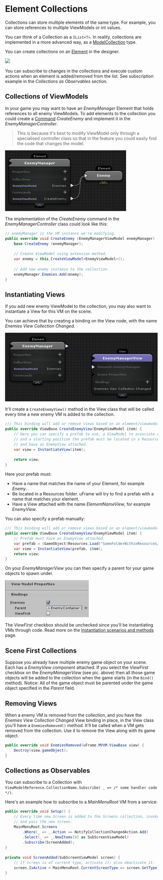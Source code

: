 # Element Collections

Collections can store multiple elements of the same type. For example, you can store references to multiple ViewModels or int values.

You can think of a Collection as a `IList<T>`. In reality, collections are implemented in a more advanced way, as a [ModelCollection](../classes/modelcollection.md) type.

You can create collections on an [Element](element-node.md) in the designer.

![](https://dl.dropboxusercontent.com/u/75445779/uFrame_wiki/Screenshot_95.png)

You can subscribe to changes in the collections and execute custom actions when an element is added/removed from the list. See subscription example in the _Collections as Observables_ section.

## Collections of ViewModels

In your game you may want to have an _EnemyManager_ Element that holds references to all enemy ViewModels. To add elements to the collection you could create a [Command](element-commands.md) _CreateEnemy_ and implement it in the _EnemyManagerController_.

> This is because it's best to modify ViewModel only through a specialised controller class so that in the feature you could easily find the code that changes the model.

![](images/Screenshot_116.png)

The implementation of the _CreateEnemy_ command in the _EnemyManagerController_ class could look like this:

```csharp
// enemyManager is the VM instance we're modifying.
public override void CreateEnemy (EnemyManagerViewModel enemyManager) {
    base.CreateEnemy (enemyManager);

    // Create ViewModel using extension method.
    var enemy = this.CreateViewModel<EnemyViewModel>();

    // Add new enemy instance to the collection.
    enemyManager.Enemies.Add(enemy);
}
```

## Instantiating Views

If you add new enemy ViewModel to the collection, you may also want to instantiate a View for this VM on the scene.

You can achieve that by creating a binding on the View node, with the name _Enemies View Collection Changed_.

![](images/Screenshot_115.png)

It'll create a `CreateEnemyView()` method in the View class
that will be called every time a new enemy VM is added to the collection.

```csharp
/// This binding will add or remove views based on an element/viewmodel collection.
public override ViewBase CreateEnemyView(EnemyViewModel item) {
    // Here you can specify a prefab to use, a ViewModel to associate with,
    // and a starting position the prefab must be located in a Resources folder
    // and have an EnemyView attached.
    var view = InstantiateView(item);

    return view;
}
```

Here your prefab must:

* Have a name that matches the name of your Element, for example _Enemy_.
* Be located in a Resources folder. uFrame will try to find a prefab with a name that matches your element.
* Have a View attached with the name _ElementNameView_, for example _EnemyView_.

You can also specify a prefab manually:

```csharp
/// This binding will add or remove views based on an element/viewmodel collection.
public override ViewBase CreateEnemyView(EnemyViewModel item) {
    // Prefab must have an EnemyView attached.
    var prefab = (GameObject)Resources.Load("SomeFolderWithinResources/PathToPrefab");
    var view = InstantiateView(prefab, item);
    return view;
}
```

On your _EnemyManagerView_ you can then specify a parent for your game objects to spawn under.

![](images/Screenshot_114.png)

The _ViewFirst_ checkbox should be unchecked since you'll be instantiating VMs through code. Read more on the [Instantiation scenarios and methods](../instantiation-scenarios-and-methods.md) page.

## Scene First Collections

Suppose you already have multiple enemy game object on your scene. Each has a _EnemyView_ component attached. If you select the _ViewFirst_ checkbox on the _EnemyManagerView_ (see pic. above) then all those game objects will be added to the collection when the game starts (in the `Bind()` method). Notice: All of the game object must be parented under the game object specified in the _Parent_ field.

## Removing Views

When a enemy VM is removed from the collection, and you have the _Enemies View Collection Changed_ View binding in place, in the View class you'll have a `EnemiesRemoved()` method. It'll be called when a VM gets removed from the collection. Use it to remove the View along with its game object.

```csharp
public override void EnemiesRemoved(uFrame.MVVM.ViewBase view) {
    Destroy(view.gameObject);
}
```

## Collections as Observables

You can subscribe to a Collection with `ViewModelReference.CollectionName.Subscribe( _ => /* some handler code */)`.

Here's an example how to subscribe to a _MainMenuRoot_ VM from a service:

```csharp
public override void Setup() {
    // Every time new Screen is added to the Screens collection, invoke ScreenAdded()
    // and pass the new screen.
    MainMenuRoot.Screens
        .Where(_ => _.Action == NotifyCollectionChangedAction.Add)
        .Select(_ => _.NewItems[0] as SubScreenViewModel)
        .Subscribe(ScreenAdded);
}

private void ScreenAdded(SubScreenViewModel screen) {
    // If screen is of current type, activate it; else deactivate it.
    screen.IsActive = MainMenuRoot.CurrentScreenType == screen.GetType();
}
```
